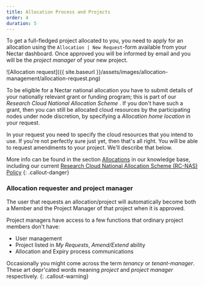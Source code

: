 ```yaml
---
title: Allocation Process and Projects
order: 4
duration: 5
---
```


To get a full-fledged project allocated to you, you need to apply for an allocation using the `Allocation | New Request`-form available from your Nectar dashboard. Once approved you will be informed by email and you will be the *project manager* of your new project. 

![Allocation request]({{ site.baseurl }}/assets/images/allocation-management/allocation-request.png)

To be eligible for a Nectar national allocation you have to submit details of your nationally relevant grant or funding program; this is part of our *Research Cloud National Allocation Scheme* . If you don't have such a grant, then you can still be allocated cloud resources by the participating nodes under node discretion, by specifying a *Allocation home location* in your request. 

In your request you need to specify the cloud resources that you intend to use. If you're not perfectly sure just yet, then that's all right. You will be able to request amendments to your project. We'll describe that below. 

More info can be found in the section [Allocations](https://support.ehelp.edu.au/support/solutions/folders/6000230417) in our knowledge base, including our current [Research Cloud National Allocation Scheme (RC-NAS) Policy](https://support.ehelp.edu.au/support/solutions/articles/6000191233-research-cloud-national-allocation-scheme-rc-nas-policy-)
{: .callout-danger}

### Allocation requester and project manager

The user that requests an allocation/project will automatically become both a Member and the Project Manager of that project when it is approved. 

Project managers have access to a few functions that ordinary project members don't have:

- User management
- Project listed in *My Requests*, *Amend/Extend* ability
- Allocation and Expiry process communications

Occasionally you might come across the term *tenancy* or *tenant-manager*. These art depr'cated words meaning *project* and *project manager* respectively. 
{: .callout-warning}